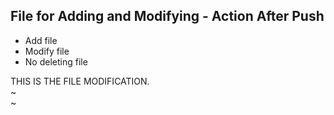 ## File for Adding and Modifying - Action After Push
- Add file
- Modify file
- No deleting file

THIS IS THE FILE MODIFICATION.                                                                    
~                                                                             
~         
